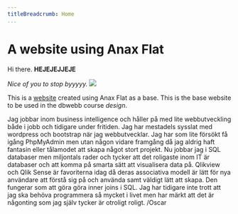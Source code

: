 ```yaml
---
titleBreadcrumb: Home
...
```

A website using Anax Flat
===============================

Hi there. **HEJEJEJJEJE**

*Nice of you to stop byyyyy.*
<img src="img/robots.jpg">

This is a [website](http:www.google.se) created using Anax Flat as a base. This is the base website to be used in the dbwebb course *design*.

Jag jobbar inom business intelligence och håller på med lite webbutveckling både i jobb och tidigare under fritiden.
Jag har mestadels sysslat med wordpress och bootstrap när jag webbutvecklar. Jag har som lite försökt få igång PhpMyAdmin
men utan någon vidare framgång då jag aldrig haft fantasin eller tålamodet att skapa något stort projekt.
Nu jobbar jag i SQL databaser men miljontals rader och tycker att det roligaste inom IT är databaser och att komma på
smarta sätt att visualisera data på. Qlikview och Qlik Sense är favoriterna idag då deras associativa modell är lätt
för nya användare att förstå sig på och använda samt väldigt lätt att skapa. Den fungerar som att göra göra inner joins
i SQL. Jag har tidigare inte trott att jag ska behöva programmera så mycket i livet men har märkt att det är någonting som jag
själv tycker är otroligt roligt.
/Oscar
